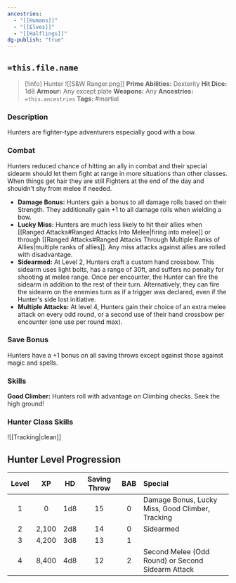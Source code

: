```yaml
---
ancestries:
  - "[[Humans]]"
  - "[[Elves]]"
  - "[[Halflings]]"
dg-publish: "true"
---
```


## `=this.file.name`

 >[!info] Hunter ![[S&W Ranger.png]] 
**Prime Abilities:** Dexterity
**Hit Dice:** 1d8
**Armour:** Any except plate
**Weapons:** Any
**Ancestries:** `=this.ancestries`
**Tags:** #martial


### Description
Hunters are fighter-type adventurers especially good with a bow.


### Combat
Hunters reduced chance of hitting an ally in combat and their special sidearm should let them fight at range in more situations than other classes. When things get hair they are still Fighters at the end of the day and shouldn't shy from melee if needed.
 

- **Damage Bonus:** Hunters gain a bonus to all damage rolls based on their Strength. They additionally gain +1 to all damage rolls when wielding a bow.
- **Lucky Miss:** Hunters are much less likely to hit their allies when [[Ranged Attacks#Ranged Attacks Into Melee|firing into melee]] or through [[Ranged Attacks#Ranged Attacks Through Multiple Ranks of Allies|multiple ranks of allies]]. Any miss attacks against allies are rolled with disadvantage.
- **Sidearmed:** At Level 2, Hunters craft a custom hand crossbow. This sidearm uses light bolts, has a range of 30ft, and suffers no penalty for shooting at melee range. Once per encounter, the Hunter can fire the sidearm in addition to the rest of their turn. Alternatively, they can fire the sidearm on the enemies turn as if a trigger was declared, even if the Hunter's side lost initiative.
- **Multiple Attacks:** At level 4, Hunters gain their choice of an extra melee attack on every odd round, or a second use of their hand crossbow per encounter (one use per round max).

### Save Bonus
Hunters have a +1 bonus on all saving throws except against those against magic and spells.


### Skills

**Good Climber:** Hunters roll with advantage on Climbing checks. Seek the high ground!

### Hunter Class Skills
![[Tracking|clean]]


## Hunter Level Progression


| Level |  XP   | HD  | Saving Throw | BAB | Special                                           |
|:-----:|:-----:|:---:|:------------:|:---:|:------------------------------------------------- |
|   1   |   0   | 1d8 |      15      |  0  | Damage Bonus, Lucky Miss, Good Climber, Tracking  | 
|   2   | 2,100 | 2d8 |      14      |  0  | Sidearmed                                         |
|   3   | 4,200 | 3d8 |      13      |  1  |                                                   |
|   4   | 8,400 | 4d8 |      12      |  2  | Second Melee (Odd Round) or Second Sidearm Attack |
